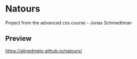 # Natours
Project from the advanced css course - Jonas Schmedtman

## Preview 

https://alinedmelo.github.io/natours/